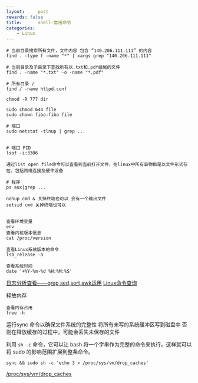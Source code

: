 ```yaml
---
layout:     post
rewards: false
title:      shell-常用命令
categories:
    - Linux
---
```


```shell
# 当前目录搜索所有文件，文件内容 包含 “140.206.111.111” 的内容
find . -type f -name "*" | xargs grep "140.206.111.111"

# 当前目录及子目录下查找所有以.txt和.pdf结尾的文件
find . -name "*.txt" -o -name "*.pdf"

# 所有目录 /
find / -name httpd.conf
```

```shell
chmod -R 777 dir

sudo chmod 644 file
sudo chown fibo:fibo file
```

```shell
# 端口
sudo netstat -tlnup | grep ...


# 端口 PID
lsof -i:3306

通过list open file命令可以查看到当前打开文件，在linux中所有事物都是以文件形式存在，包括网络连接及硬件设备

# 程序
ps aux|grep ...
```

```shell
nohup cmd & 关掉终端也可以 会有一个输出文件
setsid cmd 关掉终端也可以
```

```shell

查看环境变量
env
查看内核版本信息
cat /proc/version

查看Linux系统版本的命令
lsb_release -a

查看系统时间
date '+%Y-%m-%d %H:%M:%S'
```

[日志分析查看——grep,sed,sort,awk运用](http://blog.csdn.net/ultrani/article/details/6750434)
[Linux命令查询](https://github.com/jaywcjlove/linux-command)

释放内存
```
查看内存占用
free -h
```

运行sync 命令以确保文件系统的完整性 将所有未写的系统缓冲区写到磁盘中 否则在释放缓存的过程中，可能会丢失未保存的文件

利用 `sh -c` 命令，它可以让 bash 将一个字串作为完整的命令来执行，这样就可以将 sudo 的影响范围扩展到整条命令。
```
sync && sudo sh -c 'echo 3 > /proc/sys/vm/drop_caches'
```
[/proc/sys/vm/drop_caches](https://www.jianshu.com/p/774551e6b3ba)
